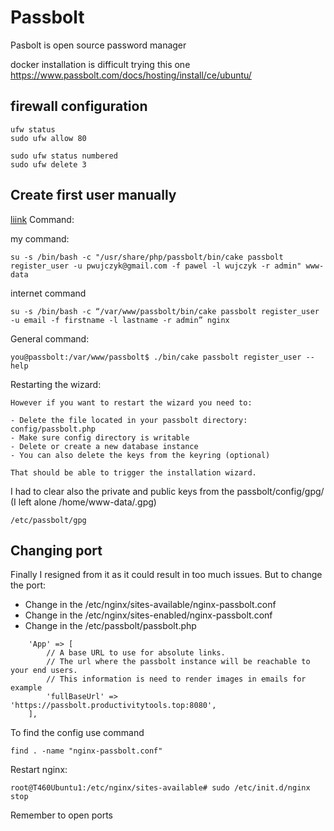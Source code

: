 # Passbolt

Pasbolt is open source password manager

<!--more-->

docker installation is difficult
trying this one
https://www.passbolt.com/docs/hosting/install/ce/ubuntu/


## firewall configuration
```
ufw status  
sudo ufw allow 80

sudo ufw status numbered
sudo ufw delete 3
```

## Create first user manually 
[liink](https://community.passbolt.com/t/how-to-create-a-user-manually-in-cli/2118)
Command:

my command:
```
su -s /bin/bash -c "/usr/share/php/passbolt/bin/cake passbolt register_user -u pwujczyk@gmail.com -f pawel -l wujczyk -r admin" www-data
```
internet command


```
su -s /bin/bash -c “/var/www/passbolt/bin/cake passbolt register_user -u email -f firstname -l lastname -r admin” nginx
```

General command:
```
you@passbolt:/var/www/passbolt$ ./bin/cake passbolt register_user --help
```


Restarting the wizard:
```
However if you want to restart the wizard you need to:

- Delete the file located in your passbolt directory: config/passbolt.php
- Make sure config directory is writable
- Delete or create a new database instance
- You can also delete the keys from the keyring (optional)

That should be able to trigger the installation wizard.
```

I had to clear also the private and public keys from the passbolt/config/gpg/ (I left alone /home/www-data/.gpg)

```
/etc/passbolt/gpg
```

##  Changing port

Finally I resigned from it as it could result in too much issues. But to change the port:

- Change in the /etc/nginx/sites-available/nginx-passbolt.conf
- Change in the /etc/nginx/sites-enabled/nginx-passbolt.conf
- Change in the /etc/passbolt/passbolt.php 

```
    'App' => [
        // A base URL to use for absolute links.
        // The url where the passbolt instance will be reachable to your end users.
        // This information is need to render images in emails for example
        'fullBaseUrl' => 'https://passbolt.productivitytools.top:8080',
    ],
```    

To find the config use command
```    
find . -name "nginx-passbolt.conf"
``` 
    
Restart nginx:
```    
root@T460Ubuntu1:/etc/nginx/sites-available# sudo /etc/init.d/nginx stop
```

Remember to open ports
    
  
  
